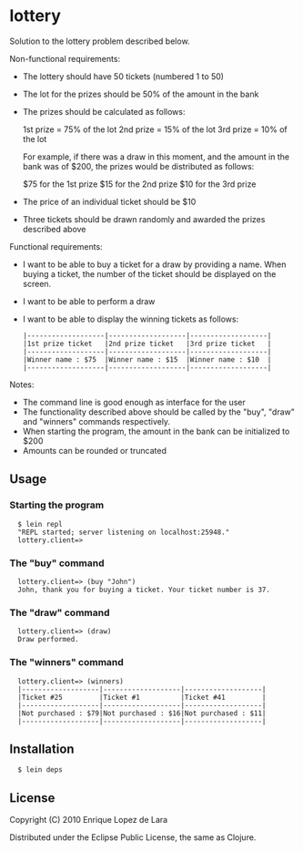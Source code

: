 # lottery

Solution to the lottery problem described below.

Non-functional requirements:

- The lottery should have 50 tickets (numbered 1 to 50)
- The lot for the prizes should be 50% of the amount in the bank
- The prizes should be calculated as follows:

   1st prize = 75% of the lot
   2nd prize = 15% of the lot
   3rd prize = 10% of the lot

   For example, if there was a draw in this moment, and the
   amount in the bank was of $200, the prizes would be distributed
   as follows:

   $75 for the 1st prize
   $15 for the 2nd prize
   $10 for the 3rd prize

- The price of an individual ticket should be $10
- Three tickets should be drawn randomly and awarded the prizes
  described above

Functional requirements:

- I want to be able to buy a ticket for a draw by providing a name. When
  buying a ticket, the number of the ticket should be displayed on the 
  screen.

- I want to be able to perform a draw

- I want to be able to display the winning tickets as follows:

      |-------------------|-------------------|-------------------|
      |1st prize ticket   |2nd prize ticket   |3rd prize ticket   |
      |-------------------|-------------------|-------------------|
      |Winner name : $75  |Winner name : $15  |Winner name : $10  |
      |-------------------|-------------------|-------------------|

Notes:

- The command line is good enough as interface for the user
- The functionality described above should be called by the "buy",
  "draw" and "winners" commands respectively.
- When starting the program, the amount in the bank can be initialized
  to $200
- Amounts can be rounded or truncated

## Usage

### Starting the program

      $ lein repl
      "REPL started; server listening on localhost:25948."
      lottery.client=> 

### The "buy" command

      lottery.client=> (buy "John")
      John, thank you for buying a ticket. Your ticket number is 37.

### The "draw" command

      lottery.client=> (draw)
      Draw performed.

### The "winners" command

      lottery.client=> (winners)
      |-------------------|-------------------|-------------------|
      |Ticket #25         |Ticket #1          |Ticket #41         |
      |-------------------|-------------------|-------------------|
      |Not purchased : $79|Not purchased : $16|Not purchased : $11|
      |-------------------|-------------------|-------------------|

## Installation

      $ lein deps

## License

Copyright (C) 2010 Enrique Lopez de Lara

Distributed under the Eclipse Public License, the same as Clojure.
